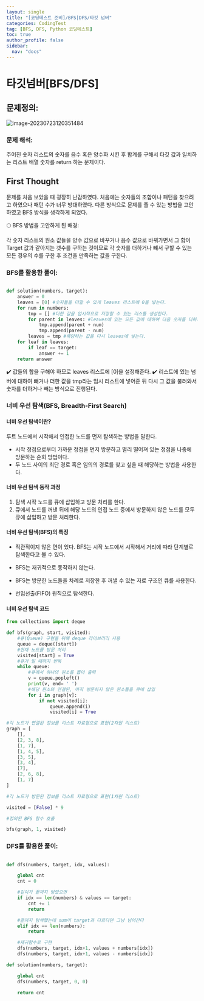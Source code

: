 ```yaml
---
layout: single
title: "[코딩테스트 준비]/BFS|DFS/타깃 넘버"
categories: CodingTest
tag: [BFS, DFS, Python 코딩테스트]
toc: true
author_profile: false
sidebar:
  nav: "docs"
---
```


# 타깃넘버[BFS/DFS]

## 문제정의:

![image-20230723120351484]({{site.url}}/images/2023-07-23-codingtest-타깃넘버/image-20230723120351484.png)

### 문제 해석:

주어진 숫자 리스트의 숫자를 음수 혹은 양수화 시킨 후 합계를 구해서 타깃 값과 일치하는 리스트 배열 숫자를 return 하는 문제이다.

## First Thought

문제를 처음 보았을 때 굉장히 난감하였다. 처음에는 숫자들의 조합이나 패턴을 찾으려고 하였으나 패턴 수가 너무 방대하였다. 다른 방식으로 문제를 풀 수 있는 방법을 고안하였고 BFS 방식을 생각하게 되었다.

🌕 BFS 방법을 고안하게 된 배경:

각 숫자 리스트의 원소 값들을 양수 값으로 바꾸거나 음수 값으로 바꿔가면서 그 합이 Target 값과 같아지는 갯수를 구하는 것이므로 각 숫자를 더하거나 뺴서 구할 수 있는 모든 경우의 수를 구한 후 조건을 만족하는 값을 구한다.

### BFS를 활용한 풀이:

```python

def solution(numbers, target):
    answer = 0
    leaves = [0] #숫자들을 더할 수 있게 leaves 리스트에 0을 넣는다.
    for num in numbers:
        tmp = [] #더한 값을 임시적으로 저장할 수 있는 리스틀 생성한다.
        for parent in leaves: #leaves에 있는 모든 값에 대하여 다음 숫자를 더하거나 뺸다.
            tmp.append(parent + num)
            tmp.append(parent - num)
        leaves = tmp #해당하는 값을 다시 leaves에 넣는다.
    for leaf in leaves:
        if leaf == target:
            answer += 1
    return answer

```

✔️ 값들의 합을 구해야 하므로 leaves 리스트에 [0]을 설정해준다.
✔️ 리스트에 있는 넘버에 대하여 뺴거나 더한 값을 tmp라는 임시 리스트에 넣어준 뒤 다시 그 값을 불러와서 숫자를 더하거나 빼는 방식으로 진행된다.

### 너비 우선 탐색(BFS, Breadth-First Search)

#### 너비 우선 탐색이란?

루트 노드에서 시작해서 인접한 노드를 먼저 탐색하는 방법을 말한다.

- 시작 정점으로부터 가까운 정점을 먼저 방문하고 멀리 떨어져 있는 정점을 나중에 방문하는 순회 방법이다.
- 두 노드 사이의 최단 경로 혹은 임의의 경로를 찾고 싶을 때 해당하는 방법을 사용한다.

#### 너비 우선 탐색 동작 과정

1. 탐색 시작 노드를 큐에 삽입하고 방문 처리를 한다.
2. 큐에서 노드를 꺼낸 뒤에 해당 노드의 인접 노드 중에서 방문하지 않은 노드를 모두 큐에 삽입하고 방문 처리한다.

#### 너비 우선 탐색(BFS)의 특징

- 직관적이지 않은 면이 있다. BFS는 시작 노드에서 시작해서 거리에 따라 단계별로 탐색한다고 볼 수 있다.

- BFS는 재귀적으로 동작하지 않는다.
- BFS는 방문한 노드들을 차례로 저장한 후 꺼낼 수 있는 자료 구조인 큐를 사용한다.
- 선입선출(FIFO) 원칙으로 탐색한다.

#### 너비 우선 탐색 코드

```python
from collections import deque

def bfs(graph, start, visited):
    #큐(Queue) 구현을 위해 deque 라이브러리 사용
    queue = deque([start])
    #현재 노드를 방문 처리
    visited[start] = True
    #큐가 빌 때까지 반복
    while queue:
        #큐에서 하나의 원소를 뽑아 출력
        v = queue.popleft()
        print(v, end= ' ')
        #해당 원소와 연결된, 아직 방문하지 않은 원소들을 큐에 삽입
        for i in graph[v]:
            if not visited[i]:
                queue.append(i)
                visited[i] = True

#각 노드가 연결된 정보를 리스트 자료형으로 표현(2차원 리스트)
graph = [
    [],
    [2, 3, 8],
    [1, 7],
    [1, 4, 5],
    [3, 5],
    [3, 4],
    [7],
    [2, 6, 8],
    [1, 7]
]

#각 노드가 방문된 정보를 리스트 자료형으로 표현(1차원 리스트)

visited = [False] * 9

#정의된 BFS 함수 호출

bfs(graph, 1, visited)
```

### DFS를 활용한 풀이:

```python

def dfs(numbers, target, idx, values):

    global cnt
    cnt = 0

    #깊이가 끝까지 닿았으면
    if idx == len(numbers) & values == target:
        cnt += 1
        return

    #끝까지 탐색했는데 sum이 target과 다르다면 그냥 넘어간다
    elif idx == len(numbers):
        return

    #재귀함수로 구현
    dfs(numbers, target, idx+1, values + numbers[idx])
    dfs(numbers, target, idx+1, values - numbers[idx])

def solution(numbers, target):

    global cnt
    dfs(numbers, target, 0, 0)

    return cnt
```

###
